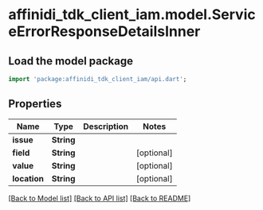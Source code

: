 # affinidi_tdk_client_iam.model.ServiceErrorResponseDetailsInner

## Load the model package

```dart
import 'package:affinidi_tdk_client_iam/api.dart';
```

## Properties

| Name         | Type       | Description | Notes      |
| ------------ | ---------- | ----------- | ---------- |
| **issue**    | **String** |             |
| **field**    | **String** |             | [optional] |
| **value**    | **String** |             | [optional] |
| **location** | **String** |             | [optional] |

[[Back to Model list]](../README.md#documentation-for-models) [[Back to API list]](../README.md#documentation-for-api-endpoints) [[Back to README]](../README.md)
